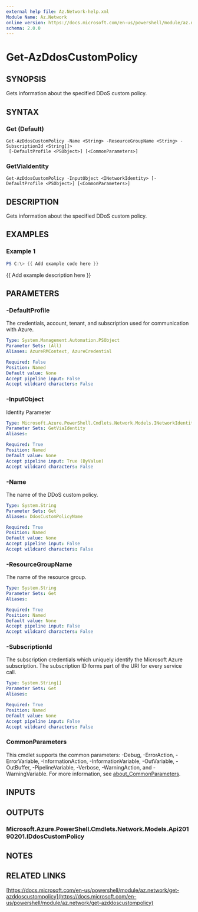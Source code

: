 ```yaml
---
external help file: Az.Network-help.xml
Module Name: Az.Network
online version: https://docs.microsoft.com/en-us/powershell/module/az.network/get-azddoscustompolicy
schema: 2.0.0
---
```


# Get-AzDdosCustomPolicy

## SYNOPSIS
Gets information about the specified DDoS custom policy.

## SYNTAX

### Get (Default)
```
Get-AzDdosCustomPolicy -Name <String> -ResourceGroupName <String> -SubscriptionId <String[]>
 [-DefaultProfile <PSObject>] [<CommonParameters>]
```

### GetViaIdentity
```
Get-AzDdosCustomPolicy -InputObject <INetworkIdentity> [-DefaultProfile <PSObject>] [<CommonParameters>]
```

## DESCRIPTION
Gets information about the specified DDoS custom policy.

## EXAMPLES

### Example 1
```powershell
PS C:\> {{ Add example code here }}
```

{{ Add example description here }}

## PARAMETERS

### -DefaultProfile
The credentials, account, tenant, and subscription used for communication with Azure.

```yaml
Type: System.Management.Automation.PSObject
Parameter Sets: (All)
Aliases: AzureRMContext, AzureCredential

Required: False
Position: Named
Default value: None
Accept pipeline input: False
Accept wildcard characters: False
```

### -InputObject
Identity Parameter

```yaml
Type: Microsoft.Azure.PowerShell.Cmdlets.Network.Models.INetworkIdentity
Parameter Sets: GetViaIdentity
Aliases:

Required: True
Position: Named
Default value: None
Accept pipeline input: True (ByValue)
Accept wildcard characters: False
```

### -Name
The name of the DDoS custom policy.

```yaml
Type: System.String
Parameter Sets: Get
Aliases: DdosCustomPolicyName

Required: True
Position: Named
Default value: None
Accept pipeline input: False
Accept wildcard characters: False
```

### -ResourceGroupName
The name of the resource group.

```yaml
Type: System.String
Parameter Sets: Get
Aliases:

Required: True
Position: Named
Default value: None
Accept pipeline input: False
Accept wildcard characters: False
```

### -SubscriptionId
The subscription credentials which uniquely identify the Microsoft Azure subscription.
The subscription ID forms part of the URI for every service call.

```yaml
Type: System.String[]
Parameter Sets: Get
Aliases:

Required: True
Position: Named
Default value: None
Accept pipeline input: False
Accept wildcard characters: False
```

### CommonParameters
This cmdlet supports the common parameters: -Debug, -ErrorAction, -ErrorVariable, -InformationAction, -InformationVariable, -OutVariable, -OutBuffer, -PipelineVariable, -Verbose, -WarningAction, and -WarningVariable. For more information, see [about_CommonParameters](http://go.microsoft.com/fwlink/?LinkID=113216).

## INPUTS

## OUTPUTS

### Microsoft.Azure.PowerShell.Cmdlets.Network.Models.Api20190201.IDdosCustomPolicy
## NOTES

## RELATED LINKS

[https://docs.microsoft.com/en-us/powershell/module/az.network/get-azddoscustompolicy](https://docs.microsoft.com/en-us/powershell/module/az.network/get-azddoscustompolicy)

